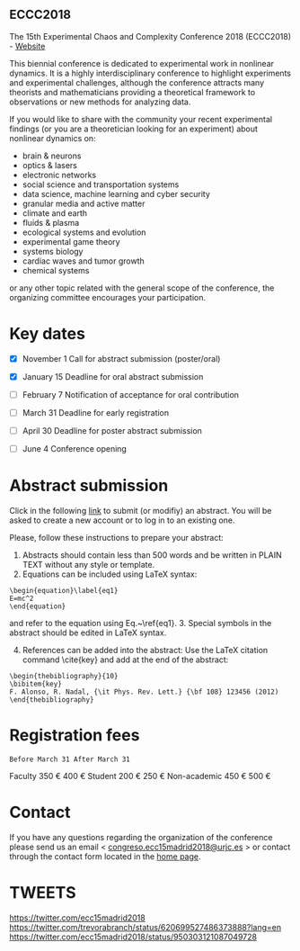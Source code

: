 ECCC2018
---

The 15th Experimental Chaos and Complexity Conference 2018 (ECCC2018) - [Website](https://eventos.urjc.es/9662/detail/the-15th-experimental-chaos-and-complexity-conference.html)

This biennial conference is dedicated to experimental work in nonlinear
dynamics. It is a highly interdisciplinary conference to highlight experiments
and experimental challenges, although the conference attracts many theorists
and mathematicians providing a theoretical framework to observations or
new methods for analyzing data.

If you would like to share with the community your recent experimental
findings (or you are a theoretician looking for an experiment) about
nonlinear dynamics on:

* brain & neurons
* optics & lasers
* electronic networks
* social science and transportation systems
* data science, machine learning and cyber security
* granular media and active matter
* climate and earth
* fluids & plasma
* ecological systems and evolution
* experimental game theory
* systems biology
* cardiac waves and tumor growth
* chemical systems

or any other topic related with the general scope of the conference,
the organizing committee encourages your participation.


# Key dates
- [x] November 1	Call for abstract submission (poster/oral)
- [x] January 15	Deadline for oral abstract submission 
- [ ] February 7	Notification of acceptance for oral contribution
- [ ] March 31	Deadline for early registration
- [ ] April 30	Deadline for poster abstract submission
- [ ] June 4	Conference opening


# Abstract submission

Click in the following [link](https://eventos.urjc.es/login/index/9662.html?redirect_to=@9662@upload@the-15th-experimental-chaos-and-complexity-conference.html) to submit (or modifiy) an abstract. You will be asked to create a new account or to log in to an existing one.

Please, follow these instructions to prepare your abstract:

1. Abstracts should contain less than 500 words and be written in
    PLAIN TEXT without any style or template.
2. Equations can be included using LaTeX syntax:
```
\begin{equation}\label{eq1}
E=mc^2
\end{equation}
```
and refer to the equation using Eq.~\ref{eq1}.
3. Special symbols in the abstract should be edited in LaTeX syntax.

4. References can be added into the abstract:
   Use the LaTeX citation command \cite{key} and add at
   the end of the abstract:
```
\begin{thebibliography}{10}
\bibitem{key}
F. Alonso, R. Nadal, {\it Phys. Rev. Lett.} {\bf 108} 123456 (2012)
\end{thebibliography}
```



# Registration fees

  	Before March 31	After March 31
Faculty	350 €	400 €
Student	200 €	250 €
Non-academic	450 €	500 €

# Contact

If you have any questions regarding the organization of the conference
please send us an email < congreso.ecc15madrid2018@urjc.es  >
or contact through the contact form located in the
[home page](https://eventos.urjc.es/9662/detail/the-15th-experimental-chaos-and-complexity-conference.html).






# TWEETS

https://twitter.com/ecc15madrid2018
https://twitter.com/trevorabranch/status/620699527486373888?lang=en
https://twitter.com/ecc15madrid2018/status/950303121087049728


